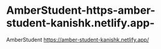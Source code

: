 # AmberStudent-https-amber-student-kanishk.netlify.app-
AmberStudent  https://amber-student-kanishk.netlify.app/
